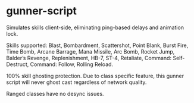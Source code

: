 # gunner-script
Simulates skills client-side, eliminating ping-based delays and animation lock.

Skills supported: Blast, Bombardment, Scattershot, Point Blank, Burst Fire, Time Bomb, Arcane Barrage, Mana Missile, Arc Bomb, Rocket Jump, Balder’s Revenge, Replenishment, HB-7, ST-4, Retaliate, Command: Self-Destruct, Command: Follow, Rolling Reload.

100% skill ghosting protection. Due to class specific feature, this gunner script will never ghost cast regardless of network quality.

Ranged classes have no desync issues.
